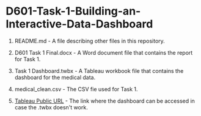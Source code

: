 # D601-Task-1-Building-an-Interactive-Data-Dashboard

1. README.md - A file describing other files in this repository.

2. D601 Task 1 Final.docx - A Word document file that contains the report for Task 1.

3. Task 1 Dashboard.twbx - A Tableau workbook file that contains the dashboard for the medical data.

4. medical_clean.csv - The CSV fie used for Task 1.

5. [Tableau Public URL](https://public.tableau.com/app/profile/joseph.cayetano/viz/Task1Dashboard_17359420937690/Task1Dashboard) - The link where the dashboard can be accessed in case the .twbx doesn't work.
